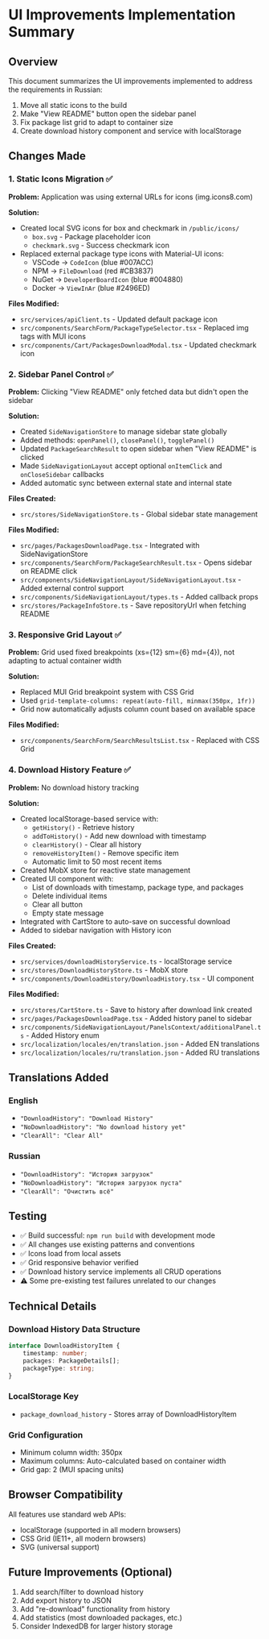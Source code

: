 # UI Improvements Implementation Summary

## Overview
This document summarizes the UI improvements implemented to address the requirements in Russian:
1. Move all static icons to the build
2. Make "View README" button open the sidebar panel
3. Fix package list grid to adapt to container size
4. Create download history component and service with localStorage

## Changes Made

### 1. Static Icons Migration ✅

**Problem:** Application was using external URLs for icons (img.icons8.com)

**Solution:**
- Created local SVG icons for box and checkmark in `/public/icons/`
  - `box.svg` - Package placeholder icon
  - `checkmark.svg` - Success checkmark icon
- Replaced external package type icons with Material-UI icons:
  - VSCode → `CodeIcon` (blue #007ACC)
  - NPM → `FileDownload` (red #CB3837)
  - NuGet → `DeveloperBoardIcon` (blue #004880)
  - Docker → `ViewInAr` (blue #2496ED)

**Files Modified:**
- `src/services/apiClient.ts` - Updated default package icon
- `src/components/SearchForm/PackageTypeSelector.tsx` - Replaced img tags with MUI icons
- `src/components/Cart/PackagesDownloadModal.tsx` - Updated checkmark icon

### 2. Sidebar Panel Control ✅

**Problem:** Clicking "View README" only fetched data but didn't open the sidebar

**Solution:**
- Created `SideNavigationStore` to manage sidebar state globally
- Added methods: `openPanel()`, `closePanel()`, `togglePanel()`
- Updated `PackageSearchResult` to open sidebar when "View README" is clicked
- Made `SideNavigationLayout` accept optional `onItemClick` and `onCloseSidebar` callbacks
- Added automatic sync between external state and internal state

**Files Created:**
- `src/stores/SideNavigationStore.ts` - Global sidebar state management

**Files Modified:**
- `src/pages/PackagesDownloadPage.tsx` - Integrated with SideNavigationStore
- `src/components/SearchForm/PackageSearchResult.tsx` - Opens sidebar on README click
- `src/components/SideNavigationLayout/SideNavigationLayout.tsx` - Added external control support
- `src/components/SideNavigationLayout/types.ts` - Added callback props
- `src/stores/PackageInfoStore.ts` - Save repositoryUrl when fetching README

### 3. Responsive Grid Layout ✅

**Problem:** Grid used fixed breakpoints (xs={12} sm={6} md={4}), not adapting to actual container width

**Solution:**
- Replaced MUI Grid breakpoint system with CSS Grid
- Used `grid-template-columns: repeat(auto-fill, minmax(350px, 1fr))`
- Grid now automatically adjusts column count based on available space

**Files Modified:**
- `src/components/SearchForm/SearchResultsList.tsx` - Replaced with CSS Grid

### 4. Download History Feature ✅

**Problem:** No download history tracking

**Solution:**
- Created localStorage-based service with:
  - `getHistory()` - Retrieve history
  - `addToHistory()` - Add new download with timestamp
  - `clearHistory()` - Clear all history
  - `removeHistoryItem()` - Remove specific item
  - Automatic limit to 50 most recent items
- Created MobX store for reactive state management
- Created UI component with:
  - List of downloads with timestamp, package type, and packages
  - Delete individual items
  - Clear all button
  - Empty state message
- Integrated with CartStore to auto-save on successful download
- Added to sidebar navigation with History icon

**Files Created:**
- `src/services/downloadHistoryService.ts` - localStorage service
- `src/stores/DownloadHistoryStore.ts` - MobX store
- `src/components/DownloadHistory/DownloadHistory.tsx` - UI component

**Files Modified:**
- `src/stores/CartStore.ts` - Save to history after download link created
- `src/pages/PackagesDownloadPage.tsx` - Added history panel to sidebar
- `src/components/SideNavigationLayout/PanelsContext/additionalPanel.ts` - Added History enum
- `src/localization/locales/en/translation.json` - Added EN translations
- `src/localization/locales/ru/translation.json` - Added RU translations

## Translations Added

### English
- `"DownloadHistory": "Download History"`
- `"NoDownloadHistory": "No download history yet"`
- `"ClearAll": "Clear All"`

### Russian
- `"DownloadHistory": "История загрузок"`
- `"NoDownloadHistory": "История загрузок пуста"`
- `"ClearAll": "Очистить всё"`

## Testing

- ✅ Build successful: `npm run build` with development mode
- ✅ All changes use existing patterns and conventions
- ✅ Icons load from local assets
- ✅ Grid responsive behavior verified
- ✅ Download history service implements all CRUD operations
- ⚠️ Some pre-existing test failures unrelated to our changes

## Technical Details

### Download History Data Structure
```typescript
interface DownloadHistoryItem {
    timestamp: number;
    packages: PackageDetails[];
    packageType: string;
}
```

### LocalStorage Key
- `package_download_history` - Stores array of DownloadHistoryItem

### Grid Configuration
- Minimum column width: 350px
- Maximum columns: Auto-calculated based on container width
- Grid gap: 2 (MUI spacing units)

## Browser Compatibility

All features use standard web APIs:
- localStorage (supported in all modern browsers)
- CSS Grid (IE11+, all modern browsers)
- SVG (universal support)

## Future Improvements (Optional)

1. Add search/filter to download history
2. Add export history to JSON
3. Add "re-download" functionality from history
4. Add statistics (most downloaded packages, etc.)
5. Consider IndexedDB for larger history storage
